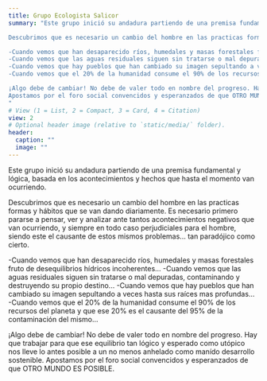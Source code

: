 ```yaml
---
title: Grupo Ecologista Salicor
summary: "Este grupo inició su andadura partiendo de una premisa fundamental y lógica, basada en los acontecimientos y hechos que hasta el momento van ocurriendo.

Descubrimos que es necesario un cambio del hombre en las practicas formas y hábitos que se van dando diariamente. Es necesario primero pararse a pensar, ver y analizar ante tantos acontecimientos negativos que van ocurriendo, y siempre en todo caso perjudiciales para el hombre, siendo este el causante de estos mismos problemas... tan paradójico como cierto.

-Cuando vemos que han desaparecido ríos, humedales y masas forestales fruto de desequilibrios hídricos incoherentes...
-Cuando vemos que las aguas residuales siguen sin tratarse o mal depuradas, contaminando  y destruyendo su propio destino...
-Cuando vemos que hay pueblos que han cambiado su imagen sepultando a veces hasta sus raíces  mas profundas...
-Cuando vemos que el 20% de la humanidad consume el 90% de los recursos del planeta y que ese 20% es el causante del 95% de la contaminación del mismo...

¡Algo debe de cambiar! No debe de valer todo en nombre del progreso. Hay que trabajar para que ese equilibrio tan lógico y esperado como utópico nos lleve lo antes posible a un no menos anhelado como manído desarrollo sostenible.
Apostamos por el foro social convencidos y esperanzados de que OTRO MUNDO ES POSIBLE.
"
# View (1 = List, 2 = Compact, 3 = Card, 4 = Citation)
view: 2
# Optional header image (relative to `static/media/` folder).
header:
  caption: ""
  image: ""
---
```


Este grupo inició su andadura partiendo de una premisa fundamental y lógica, basada en los acontecimientos y hechos que hasta el momento van ocurriendo.

Descubrimos que es necesario un cambio del hombre en las practicas formas y hábitos que se van dando diariamente. Es necesario primero pararse a pensar, ver y analizar ante tantos acontecimientos negativos que van ocurriendo, y siempre en todo caso perjudiciales para el hombre, siendo este el causante de estos mismos problemas... tan paradójico como cierto.

-Cuando vemos que han desaparecido ríos, humedales y masas forestales fruto de desequilibrios hídricos incoherentes...
-Cuando vemos que las aguas residuales siguen sin tratarse o mal depuradas, contaminando  y destruyendo su propio destino...
-Cuando vemos que hay pueblos que han cambiado su imagen sepultando a veces hasta sus raíces  mas profundas...
-Cuando vemos que el 20% de la humanidad consume el 90% de los recursos del planeta y que ese 20% es el causante del 95% de la contaminación del mismo...

¡Algo debe de cambiar! No debe de valer todo en nombre del progreso. Hay que trabajar para que ese equilibrio tan lógico y esperado como utópico nos lleve lo antes posible a un no menos anhelado como manído desarrollo sostenible.
Apostamos por el foro social convencidos y esperanzados de que OTRO MUNDO ES POSIBLE.

